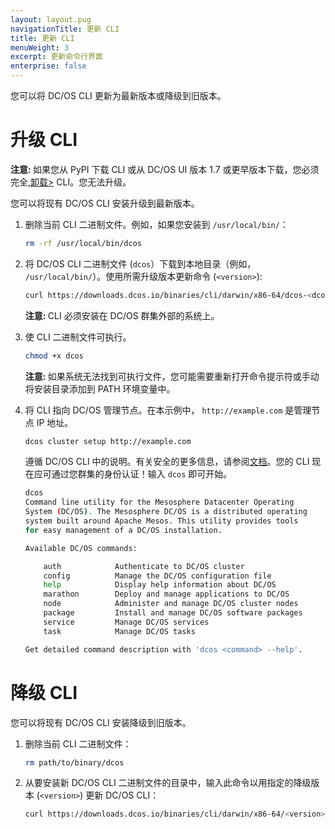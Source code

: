 ```yaml
---
layout: layout.pug
navigationTitle: 更新 CLI
title: 更新 CLI
menuWeight: 3
excerpt: 更新命令行界面
enterprise: false
---
```



您可以将 DC/OS CLI 更新为最新版本或降级到旧版本。

# <a name="upgrade"></a>升级 CLI

<p class="message--note"><strong>注意: </strong> 如果您从 PyPI 下载 CLI 或从 DC/OS UI 版本 1.7 或更早版本下载，您必须完全,<a href="/cn/1.11/cli/uninstall/">卸载></a> CLI。您无法升级。</p>

您可以将现有 DC/OS CLI 安装升级到最新版本。

1. 删除当前 CLI 二进制文件。例如，如果您安装到 `/usr/local/bin/`：

    ```bash
    rm -rf /usr/local/bin/dcos
    ```

1. 将 DC/OS CLI 二进制文件 (`dcos`）下载到本地目录（例如， `/usr/local/bin/`）。使用所需升级版本更新命令 (`<version>`):

    ```bash
    curl https://downloads.dcos.io/binaries/cli/darwin/x86-64/dcos-<dcos-version>/dcos
    ```

    <p class="message--note"><strong>注意: </strong> CLI 必须安装在 DC/OS 群集外部的系统上。</p>

1. 使 CLI 二进制文件可执行。

    ```bash
    chmod +x dcos
    ```

    <p class="message--note"><strong>注意: </strong> 如果系统无法找到可执行文件，您可能需要重新打开命令提示符或手动将安装目录添加到 PATH 环境变量中。</p>

1. 将 CLI 指向 DC/OS 管理节点。在本示例中， `http://example.com` 是管理节点 IP 地址。

    ```bash
    dcos cluster setup http://example.com
    ```

    遵循 DC/OS CLI 中的说明。有关安全的更多信息，请参阅[文档](/cn/1.11/security/)。您的 CLI 现在应可通过您群集的身份认证！输入 `dcos` 即可开始。

    ```bash
    dcos
    Command line utility for the Mesosphere Datacenter Operating
    System (DC/OS). The Mesosphere DC/OS is a distributed operating
    system built around Apache Mesos. This utility provides tools
    for easy management of a DC/OS installation.

    Available DC/OS commands:

        auth           	Authenticate to DC/OS cluster
        config         	Manage the DC/OS configuration file
        help           	Display help information about DC/OS
        marathon       	Deploy and manage applications to DC/OS
        node           	Administer and manage DC/OS cluster nodes
        package        	Install and manage DC/OS software packages
        service        	Manage DC/OS services
        task           	Manage DC/OS tasks

    Get detailed command description with 'dcos <command> --help'.
    ```

# <a name="downgrade"></a>降级 CLI

您可以将现有 DC/OS CLI 安装降级到旧版本。

1. 删除当前 CLI 二进制文件：

    ```bash
    rm path/to/binary/dcos
    ```

1. 从要安装新 DC/OS CLI 二进制文件的目录中，输入此命令以用指定的降级版本 (`<version>`) 更新 DC/OS CLI：

    ```bash
    curl https://downloads.dcos.io/binaries/cli/darwin/x86-64/<version>/dcos
    ```

